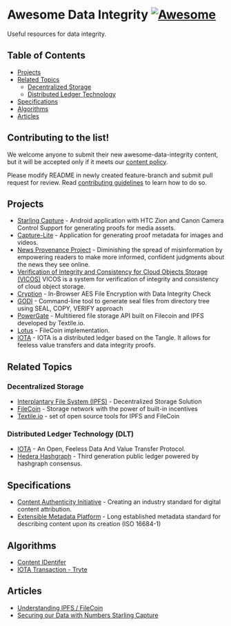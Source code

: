 # Awesome Data Integrity [![Awesome](https://cdn.rawgit.com/sindresorhus/awesome/d7305f38d29fed78fa85652e3a63e154dd8e8829/media/badge.svg)](https://github.com/sindresorhus/awesome)

Useful resources for data integrity.

## Table of Contents

* [Projects](#projects)
* [Related Topics](#relatedtechnology)
  - [Decentralized Storage](#decentralizedstorage)
  - [Distributed Ledger Technology](#distributedledgertechnology)
* [Specifications](#specifications)
* [Algorithms](#Algorithms)
* [Articles](#Articles)

## Contributing to the list!

We welcome anyone to submit their new awesome-data-integrity content, but it will be accepted only if it meets our [content policy](https://github.com/numbersprotocol/awesome-data-integrity/blob/feature-update/POLICY.md).

Please modify README in newly created feature-branch and submit pull request for review. Read [contributing guidelines](https://github.com/numbersprotocol/awesome-data-integrity/blob/feature-update/CONTRIBUTING.md) to learn how to do so.


## Projects

* [Starling Capture](https://github.com/numbersprotocol/starling-capture) - Android application with HTC Zion and Canon Camera Control Support for generating proofs for media assets. 
* [Capture-Lite](https://github.com/numbersprotocol/capture-lite) - Application for generating proof metadata for images and videos. 
* [News Provenance Project](https://www.newsprovenanceproject.com/) - Diminishing the spread of misinformation by empowering readers to make more informed, confident judgments about the news they see online. 
* [Verification of Integrity and Consistency for Cloud Objects Storage (VICOS)](https://github.com/ibm-research/vicos)
VICOS is a system for verification of integrity and consistency of cloud object storage.
* [Cryption](https://github.com/lagmoellertim/cryption) -
In-Browser AES File Encryption with Data Integrity Check
* [GODI](https://github.com/Byron/godi) - 
Command-line tool to generate seal files from directory tree using SEAL, COPY, VERIFY approach
* [PowerGate](https://github.com/textileio/powergate) - Multitiered file storage API built on Filecoin and IPFS developed by Textile.io.
* [Lotus](https://github.com/filecoin-project/lotus) - FileCoin implementation.
* [IOTA](https://github.com/iotaledger) - IOTA is a distributed ledger based on the Tangle. It allows for feeless value transfers and data integrity proofs.

## Related Topics

### Decentralized Storage

* [Interplantary File System (IPFS)](https://ipfs.io/#why) - Decentralized Storage Solution
* [FileCoin](https://filecoin.io/) - Storage network with the power of built-in incentives
* [Textile.io](https://textile.io/) - set of open source tools for IPFS and FileCoin

### Distributed Ledger Technology (DLT)

* [IOTA](https://www.iota.org/) - An Open, Feeless Data And Value Transfer Protocol.
* [Hedera Hashgraph](https://www.hedera.com/) - Third generation public ledger powered by hashgraph consensus.

## Specifications

* [Content Authenticity Initiative](https://contentauthenticity.org/approach) - Creating an industry standard for digital content attribution.
* [Extensible Metadata Platform](https://www.adobe.com/products/xmp/standards.html) - Long established metadata standard for describing content upon its creation (ISO 16684-1)

## Algorithms

* [Content IDentifer](https://github.com/multiformats/cid)
* [IOTA Transaction - Tryte](https://domschiener.gitbooks.io/iota-guide/content/chapter1/transactions-and-bundles.html)

## Articles

* [Understanding IPFS / FileCoin](https://medium.com/numbers-protocol/understanding-ipfs-filecoin-cc4b795db038)
* [Securing our Data with Numbers Starling Capture](https://medium.com/numbers-protocol/securing-our-data-with-numbers-starling-capture-54dbad4bedc2)


